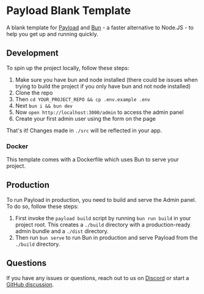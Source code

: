 # Payload Blank Template

A blank template for [Payload](https://github.com/payloadcms/payload) and [Bun](https://bun.sh/) - a faster alternative to Node.JS - to help you get up and running quickly. 

## Development

To spin up the project locally, follow these steps:

1. Make sure you have bun and node installed (there could be issues when trying to build the project if you only have bun and not node installed)
2. Clone the repo
1. Then `cd YOUR_PROJECT_REPO && cp .env.example .env`
1. Next `bun i && bun dev`
1. Now `open http://localhost:3000/admin` to access the admin panel
1. Create your first admin user using the form on the page

That's it! Changes made in `./src` will be reflected in your app.

### Docker

This template comes with a Dockerfile which uses Bun to serve your project.

## Production

To run Payload in production, you need to build and serve the Admin panel. To do so, follow these steps:

1. First invoke the `payload build` script by running `bun run build` in your project root. This creates a `./build` directory with a production-ready admin bundle and a `./dist` directory.
1. Then run `bun serve` to run Bun in production and serve Payload from the `./build` directory.

## Questions

If you have any issues or questions, reach out to us on [Discord](https://discord.com/invite/payload) or start a [GitHub discussion](https://github.com/payloadcms/payload/discussions).

